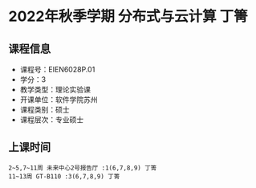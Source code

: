 # 2022年秋季学期 分布式与云计算 丁箐






## 课程信息

- 课程号：EIEN6028P.01
- 学分：3
- 教学类型：理论实验课
- 开课单位：软件学院苏州
- 课程类别：硕士
- 课程层次：专业硕士

## 上课时间

```
2~5,7~11周 未来中心2号报告厅 :1(6,7,8,9) 丁箐
11~13周 GT-B110 :3(6,7,8,9) 丁箐
```

